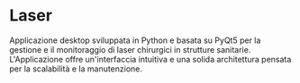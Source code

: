 # Laser
Applicazione desktop sviluppata in Python e basata su PyQt5 per la gestione e il monitoraggio di laser chirurgici in strutture sanitarie. L'Applicazione offre un'interfaccia intuitiva e una solida architettura pensata per la scalabilità e la manutenzione.
